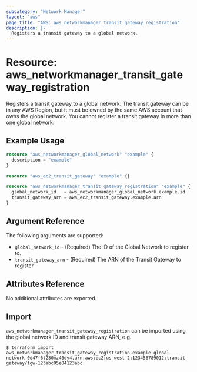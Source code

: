 ```yaml
---
subcategory: "Network Manager"
layout: "aws"
page_title: "AWS: aws_networkmanager_transit_gateway_registration"
description: |-
  Registers a transit gateway to a global network.
---
```


# Resource: aws_networkmanager_transit_gateway_registration

Registers a transit gateway to a global network. The transit gateway can be in any AWS Region,
but it must be owned by the same AWS account that owns the global network.
You cannot register a transit gateway in more than one global network.

## Example Usage

```terraform
resource "aws_networkmanager_global_network" "example" {
  description = "example"
}

resource "aws_ec2_transit_gateway" "example" {}

resource "aws_networkmanager_transit_gateway_registration" "example" {
  global_network_id   = aws_networkmanager_global_network.example.id
  transit_gateway_arn = aws_ec2_transit_gateway.example.arn
}
```

## Argument Reference

The following arguments are supported:

* `global_network_id` - (Required) The ID of the Global Network to register to.
* `transit_gateway_arn` - (Required) The ARN of the Transit Gateway to register.

## Attributes Reference

No additional attributes are exported.

## Import

`aws_networkmanager_transit_gateway_registration` can be imported using the global network ID and transit gateway ARN, e.g.

```
$ terraform import aws_networkmanager_transit_gateway_registration.example global-network-0d47f6t230mz46dy4,arn:aws:ec2:us-west-2:123456789012:transit-gateway/tgw-123abc05e04123abc
```
